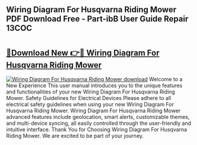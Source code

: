 ## Wiring Diagram For Husqvarna Riding Mower PDF Download Free - Part-ibB User Guide Repair 13COC

# <h2><a href="http://dftye8x.blite.top/?on=Wiring+Diagram+For+Husqvarna+Riding+Mower">🔗Download New 👉🔴 Wiring Diagram For Husqvarna Riding Mower</a></h2>

[![Wiring Diagram For Husqvarna Riding Mower download](https://i.imgur.com/lujVjoI.png)](http://dftye8x.blite.top/?on=Wiring+Diagram+For+Husqvarna+Riding+Mower)
Welcome to a New Experience This user manual introduces you to the unique features and functionalities of your new Wiring Diagram For Husqvarna Riding Mower. Safety Guidelines for Electrical Devices Please adhere to all electrical safety guidelines when using your new Wiring Diagram For Husqvarna Riding Mower. Wiring Diagram For Husqvarna Riding Mower advanced features include geolocation, smart alerts, customizable themes, and multi-device syncing, all easily controlled through the user-friendly and intuitive interface. Thank You for Choosing Wiring Diagram For Husqvarna Riding Mower. We are excited to be part of your journey.
